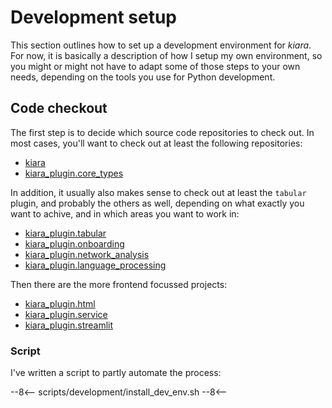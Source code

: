 # Development setup

This section outlines how to set up a development environment for *kiara*. For now, it is basically a description of how I setup my own environment, so you might or might not have to adapt some of those steps to your own needs, depending on the tools you use for Python development.

## Code checkout

The first step is to decide which source code repositories to check out. In most cases, you'll want to check out at least the following repositories:

- [kiara](https://github.com/DHARPA-Project/kiara)
- [kiara_plugin.core_types](https://github.com/DHARPA-Project/kiara_plugin.core_types)

In addition, it usually also makes sense to check out at least the `tabular` plugin, and probably the others as well, depending on what exactly you want to achive, and in which areas you want to work in:

- [kiara_plugin.tabular](https://github.com/DHARPA-Project/kiara_plugin.tabular)
- [kiara_plugin.onboarding](https://github.com/DHARPA-Project/kiara_plugin.onboarding)
- [kiara_plugin.network_analysis](https://github.com/DHARPA-Project/kiara_plugin.network_analysis)
- [kiara_plugin.language_processing](https://github.com/DHARPA-Project/kiara_plugin.language_processing)

Then there are the more frontend focussed projects:

- [kiara_plugin.html](https://github.com/DHARPA-Project/kiara_plugin.html)
- [kiara_plugin.service](https://github.com/DHARPA-Project/kiara_plugin.service)
- [kiara_plugin.streamlit](https://github.com/DHARPA-Project/kiara_plugin.streamlit)


### Script

I've written a script to partly automate the process:

--8<--
scripts/development/install_dev_env.sh
--8<--
